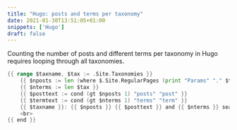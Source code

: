 ```yaml
---
title: "Hugo: posts and terms per taxonomy"
date: 2021-01-30T13:51:05+01:00
snippets: ['Hugo']
draft: false 
---
```


Counting the number of posts and different terms per taxonomy in Hugo requires looping through all
taxonomies.

```Go
{{ range $taxname, $tax := .Site.Taxonomies }}                                                        
    {{ $nposts := len (where $.Site.RegularPages (print "Params" "." $taxname) "ne" nil) }}
    {{ $nterms := len $tax }}
    {{ $posttext := cond (gt $nposts 1) "posts" "post" }}
    {{ $termtext := cond (gt $nterms 1) "terms" "term" }}
    {{ $taxname }}: {{ $nposts }} {{ $posttext }} and {{ $nterms }} search {{ $termtext }}.
    <br>                                                                                              
{{ end }}
```

